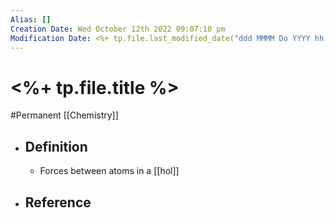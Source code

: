 ```yaml
---
Alias: []
Creation Date: Wed October 12th 2022 09:07:10 pm 
Modification Date: <%+ tp.file.last_modified_date("ddd MMMM Do YYYY hh:mm:ss a") %>
---
```

# <%+ tp.file.title %>
#Permanent [[Chemistry]]

- ## Definition
	- Forces between atoms in a [[hol]]
- ## Reference